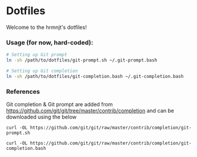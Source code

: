 # Dotfiles

Welcome to the hrmnjt's dotfiles!

### Usage (for now, hard-coded):

```bash
# Setting up Git prompt
ln -sh /path/to/dotfiles/git-prompt.sh ~/.git-prompt.bash

# Setting up Git completion
ln -sh /path/to/dotfiles/git-completion.bash ~/.git-completion.bash
```

### References
Git completion & Git prompt are added from https://github.com/git/git/tree/master/contrib/completion and can be downloaded using the below

```
curl -OL https://github.com/git/git/raw/master/contrib/completion/git-prompt.sh

curl -OL https://github.com/git/git/raw/master/contrib/completion/git-completion.bash
```
